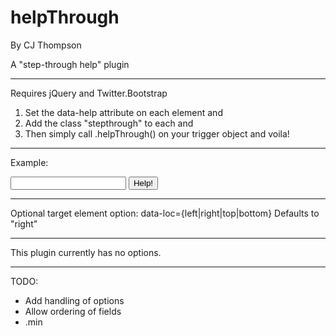 helpThrough
===========

By CJ Thompson

A "step-through help" plugin

-------------------------------------------------------------------------------

Requires jQuery and Twitter.Bootstrap

1. Set the data-help attribute on each element and
2. Add the class "stepthrough" to each and
3. Then simply call .helpThrough() on your trigger object and voila!

-------------------------------------------------------------------------------

Example:

<input type="text" class="stepthrough" data-help="Informative text!">
<button id="startWalkover" class="btn">Help!</button>
<script>
$(document).ready(function(){
	$("button#startWalkover").helpThrough();
})
</script>

-------------------------------------------------------------------------------

Optional target element option: data-loc={left|right|top|bottom}
Defaults to "right"

-------------------------------------------------------------------------------

This plugin currently has no options.

-------------------------------------------------------------------------------

TODO:
- Add handling of options
- Allow ordering of fields
- .min